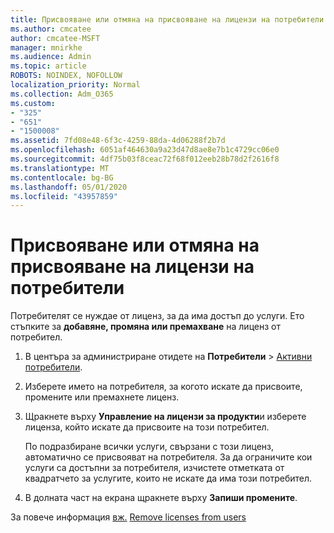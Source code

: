 ```yaml
---
title: Присвояване или отмяна на присвояване на лицензи на потребители
ms.author: cmcatee
author: cmcatee-MSFT
manager: mnirkhe
ms.audience: Admin
ms.topic: article
ROBOTS: NOINDEX, NOFOLLOW
localization_priority: Normal
ms.collection: Adm_O365
ms.custom:
- "325"
- "651"
- "1500008"
ms.assetid: 7fd08e48-6f3c-4259-88da-4d06288f2b7d
ms.openlocfilehash: 6051af464630a9a23d47d8ae8e7b1c4729cc06e0
ms.sourcegitcommit: 4df75b03f8ceac72f68f012eeb28b78d2f2616f8
ms.translationtype: MT
ms.contentlocale: bg-BG
ms.lasthandoff: 05/01/2020
ms.locfileid: "43957859"
---
```

# <a name="assign-or-unassign-licenses-to-users"></a>Присвояване или отмяна на присвояване на лицензи на потребители

Потребителят се нуждае от лиценз, за да има достъп до услуги. Ето стъпките за **добавяне, промяна или премахване** на лиценз от потребител.
  
1. В центъра за администриране отидете на **Потребители** \> [Активни потребители](https://go.microsoft.com/fwlink/p/?linkid=834822).

2. Изберете името на потребителя, за когото искате да присвоите, промените или премахнете лиценз.

3. Щракнете върху **Управление на лицензи за продукти**и изберете лиценза, който искате да присвоите на този потребител.

    По подразбиране всички услуги, свързани с този лиценз, автоматично се присвояват на потребителя. За да ограничите кои услуги са достъпни за потребителя, изчистете отметката от квадратчето за услугите, които не искате да има този потребител.

4. В долната част на екрана щракнете върху **Запиши промените**.

За повече информация [вж.](https://docs.microsoft.com/office365/admin/subscriptions-and-billing/assign-licenses-to-users) [Remove licenses from users](https://docs.microsoft.com/office365/admin/subscriptions-and-billing/remove-licenses-from-users)